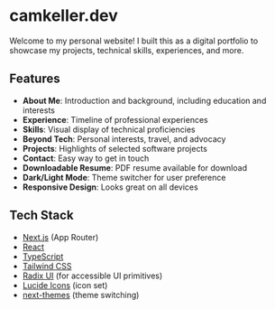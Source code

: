 # camkeller.dev

Welcome to my personal website! I built this as a digital portfolio to showcase my projects, technical skills, experiences, and more.  

## Features

- **About Me**: Introduction and background, including education and interests
- **Experience**: Timeline of professional experiences
- **Skills**: Visual display of technical proficiencies
- **Beyond Tech**: Personal interests, travel, and advocacy
- **Projects**: Highlights of selected software projects
- **Contact**: Easy way to get in touch
- **Downloadable Resume**: PDF resume available for download
- **Dark/Light Mode**: Theme switcher for user preference
- **Responsive Design**: Looks great on all devices

## Tech Stack

- [Next.js](https://nextjs.org/) (App Router)
- [React](https://react.dev/)
- [TypeScript](https://www.typescriptlang.org/)
- [Tailwind CSS](https://tailwindcss.com/)
- [Radix UI](https://www.radix-ui.com/) (for accessible UI primitives)
- [Lucide Icons](https://lucide.dev/) (icon set)
- [next-themes](https://github.com/pacocoursey/next-themes) (theme switching)
